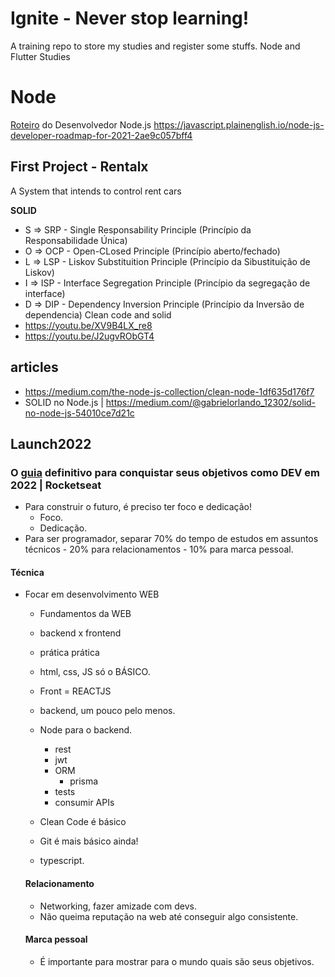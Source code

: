# Ignite - Never stop learning!
A training repo to store my studies and register some stuffs.
Node and Flutter Studies
# Node

[Roteiro](https://github.com/aliyr/Nodejs-Developer-Roadmap/blob/master/ReadMe-PT.md) do Desenvolvedor Node.js
https://javascript.plainenglish.io/node-js-developer-roadmap-for-2021-2ae9c057bff4
## First Project - Rentalx

A System that intends to control rent cars

<b>SOLID</b>
- S => SRP - Single Responsability Principle (Princípio da Responsabilidade Única)
- O => OCP - Open-CLosed Principle (Princípio aberto/fechado)
- L => LSP - Liskov Substituition Principle (Princípio da Sibustituição de Liskov)
- I => ISP - Interface Segregation Principle (Princípio da segregação de interface) 
- D => DIP - Dependency Inversion Principle (Princípio da Inversão de dependencia)
Clean code and solid 
- https://youtu.be/XV9B4LX_re8
- https://youtu.be/J2ugvRObGT4 
## articles
- https://medium.com/the-node-js-collection/clean-node-1df635d176f7
- SOLID no Node.js | https://medium.com/@gabrielorlando_12302/solid-no-node-js-54010ce7d21c


## Launch2022 
### O [guia](https://www.youtube.com/watch?v=sBhsXsISeRE) definitivo para conquistar seus objetivos como DEV em 2022 | Rocketseat

- Para construir o futuro, é preciso ter foco e dedicação!
  - Foco. 
  - Dedicação.
- Para ser programador, separar 70% do tempo de estudos em assuntos técnicos - 20% para relacionamentos - 10% para marca pessoal.

#### Técnica
- Focar em desenvolvimento WEB
  - Fundamentos da WEB
  - backend x frontend
  - prática prática
  - html, css, JS só o BÁSICO.
  - Front = REACTJS
  - backend, um pouco pelo menos.
  - Node para o backend.
    - rest
    - jwt
    - ORM
      - prisma
    - tests
    - consumir APIs
  
  - Clean Code é básico
  - Git é mais básico ainda!
  - typescript.
  
  #### Relacionamento
  - Networking, fazer amizade com devs.
  - Não queima reputação na web até conseguir algo consistente.


  #### Marca pessoal
  - É importante para mostrar para o mundo quais são seus objetivos.

